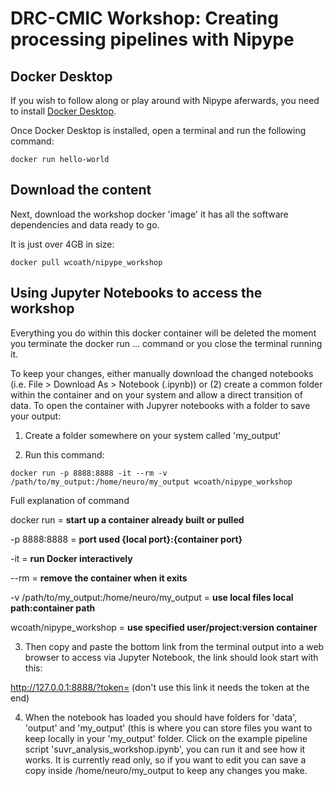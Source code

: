 # DRC-CMIC Workshop: Creating processing pipelines with Nipype

## Docker Desktop
If you wish to follow along or play around with Nipype aferwards, you need to install [Docker Desktop](https://www.docker.com/products/docker-desktop).

Once Docker Desktop is installed, open a terminal and run the following command:

`docker run hello-world`

## Download the content

Next, download the workshop docker 'image' it has all the software dependencies and data ready to go.

It is just over 4GB in size:

`docker pull wcoath/nipype_workshop`

## Using Jupyter Notebooks to access the workshop

Everything you do within this docker container will be deleted the moment you terminate the docker run ... command or you close the terminal running it. 

To keep your changes, either manually download the changed notebooks (i.e. File > Download As > Notebook (.ipynb)) or (2) create a common folder within the container and on your system and allow a direct transition of data. To open the container with Jupyrer notebooks with a folder to save your output:

1. Create a folder somewhere on your system called 'my_output'

2. Run this command:

`docker run -p 8888:8888 -it --rm -v /path/to/my_output:/home/neuro/my_output wcoath/nipype_workshop`

Full explanation of command

docker run = **start up a container already built or pulled**

-p 8888:8888 = **port used {local port}:{container port}**

-it = **run Docker interactively**

--rm = **remove the container when it exits**

-v /path/to/my_output:/home/neuro/my_output = **use local files local path:container path**

wcoath/nipype_workshop = **use specified user/project:version container**

3. Then copy and paste the bottom link from the terminal output into a web browser to access via Jupyter Notebook, the link should look start with this:

http://127.0.0.1:8888/?token= (don't use this link it needs the token at the end)

4. When the notebook has loaded you should have folders for 'data', 'output' and 'my_output' (this is where you can store files you want to keep locally in your 'my_output' folder. Click on the example pipeline script 'suvr_analysis_workshop.ipynb', you can run it and see how it works. It is currently read only, so if you want to edit you can save a copy inside /home/neuro/my_output to keep any changes you make.

